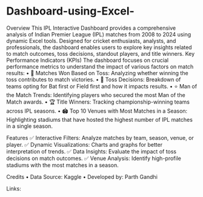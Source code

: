 # Dashboard-using-Excel-
Overview
This IPL Interactive Dashboard provides a comprehensive analysis of Indian Premier League (IPL) matches from 2008 to 2024 using dynamic Excel tools. Designed for cricket enthusiasts, analysts, and professionals, the dashboard enables users to explore key insights related to match outcomes, toss decisions, standout players, and title winners.
Key Performance Indicators (KPIs)
The dashboard focuses on crucial performance metrics to understand the impact of various factors on match results:
•	🏏 Matches Won Based on Toss: Analyzing whether winning the toss contributes to match victories.
•	🎲 Toss Decisions: Breakdown of teams opting for Bat first or Field first and how it impacts results.
•	⭐ Man of the Match Trends: Identifying players who secured the most Man of the Match awards.
•	🏆 Title Winners: Tracking championship-winning teams across IPL seasons.
•	🏟 Top 10 Venues with Most Matches in a Season: Highlighting stadiums that have hosted the highest number of IPL matches in a single season.

Features
✅ Interactive Filters: Analyze matches by team, season, venue, or player.
✅ Dynamic Visualizations: Charts and graphs for better interpretation of trends.
✅ Data Insights: Evaluate the impact of toss decisions on match outcomes.
✅ Venue Analysis: Identify high-profile stadiums with the most matches in a season.

Credits
•	Data Source: Kaggle 
•	Developed by: Parth Gandhi

Links:
<a href="https://www.kaggle.com/datasets/patrickb1912/ipl-complete-dataset-20082020" >
